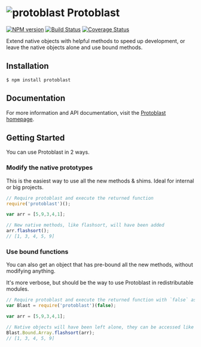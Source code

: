 # ![protoblast](https://protoblast.develry.be/media/static/protoblast-small.svg?width=30) Protoblast

[![NPM version](http://img.shields.io/npm/v/protoblast.svg)](https://npmjs.org/package/protoblast) 
[![Build Status](https://secure.travis-ci.org/skerit/protoblast.png?branch=master)](http://travis-ci.org/skerit/protoblast) 
[![Coverage Status](https://coveralls.io/repos/github/skerit/protoblast/badge.svg?branch=master)](https://coveralls.io/github/skerit/protoblast?branch=master)

Extend native objects with helpful methods to speed up development,
or leave the native objects alone and use bound methods.

## Installation

    $ npm install protoblast

## Documentation

For more information and API documentation, visit the [Protoblast homepage](http://protoblast.develry.be).

## Getting Started

You can use Protoblast in 2 ways.

### Modify the native prototypes

This is the easiest way to use all the new methods & shims.
Ideal for internal or big projects.

```javascript
// Require protoblast and execute the returned function
require('protoblast')();

var arr = [5,9,3,4,1];

// New native methods, like flashsort, will have been added
arr.flashsort();
// [1, 3, 4, 5, 9]
```

### Use bound functions

You can also get an object that has pre-bound all the new methods,
without modifying anything.

It's more verbose, but should be the way to use Protoblast in redistributable
modules.

```javascript
// Require protoblast and execute the returned function with `false` as parameter
var Blast = require('protoblast')(false);

var arr = [5,9,3,4,1];

// Native objects will have been left alone, they can be accessed like this:
Blast.Bound.Array.flashsort(arr);
// [1, 3, 4, 5, 9]
```